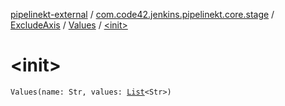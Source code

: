 [pipelinekt-external](../../../index.md) / [com.code42.jenkins.pipelinekt.core.stage](../../index.md) / [ExcludeAxis](../index.md) / [Values](index.md) / [&lt;init&gt;](./-init-.md)

# &lt;init&gt;

`Values(name: Str, values: `[`List`](https://kotlinlang.org/api/latest/jvm/stdlib/kotlin.collections/-list/index.html)`<Str>)`